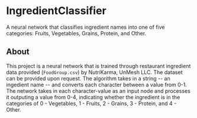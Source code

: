 # IngredientClassifier
A neural network that classifies ingredient names into one of five categories: Fruits, Vegetables, Grains, Protein, and Other.

## About
This project is a neural network that is trained through restaurant ingredient data provided (`FoodGroup.csv`) by NutriKarma, UnMesh LLC. The dataset can be provided upon request. 
The algorithm takes in a string -- an ingedient name -- and converts each character between a value from 0-1. The network takes in each character-value as an input node and processes it outputing a value from 0-4, indicating whether the ingredient is in the categories of 0 - Vegetables, 1 - Fruits, 2 - Grains, 3 - Protein, and 4 - Other.
